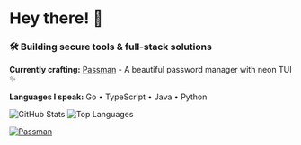 # Hey there! 👋 

### 🛠️ Building secure tools & full-stack solutions

**Currently crafting:** [Passman](https://github.com/mshnjffr/passman) - A beautiful password manager with neon TUI ✨

**Languages I speak:** Go • TypeScript • Java • Python

![GitHub Stats](https://github-readme-stats.vercel.app/api?username=mshnjffr&show_icons=true&theme=radical)
![Top Languages](https://github-readme-stats.vercel.app/api/top-langs/?username=mshnjffr&layout=compact&theme=radical)

[![Passman](https://github-readme-stats.vercel.app/api/pin/?username=mshnjffr&repo=passman&theme=radical)](https://github.com/mshnjffr/passman)

<!--
**mshnjffr/mshnjffr** is a ✨ _special_ ✨ repository because its `README.md` (this file) appears on your GitHub profile.

Here are some ideas to get you started:

- 🔭 I’m currently working on ...
- 🌱 I’m currently learning ...
- 👯 I’m looking to collaborate on ...
- 🤔 I’m looking for help with ...
- 💬 Ask me about ...
- 📫 How to reach me: ...
- 😄 Pronouns: ...
- ⚡ Fun fact: ...
-->

